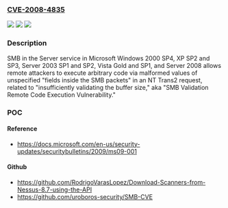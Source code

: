 ### [CVE-2008-4835](https://cve.mitre.org/cgi-bin/cvename.cgi?name=CVE-2008-4835)
![](https://img.shields.io/static/v1?label=Product&message=n%2Fa&color=blue)
![](https://img.shields.io/static/v1?label=Version&message=n%2Fa&color=blue)
![](https://img.shields.io/static/v1?label=Vulnerability&message=n%2Fa&color=brighgreen)

### Description

SMB in the Server service in Microsoft Windows 2000 SP4, XP SP2 and SP3, Server 2003 SP1 and SP2, Vista Gold and SP1, and Server 2008 allows remote attackers to execute arbitrary code via malformed values of unspecified "fields inside the SMB packets" in an NT Trans2 request, related to "insufficiently validating the buffer size," aka "SMB Validation Remote Code Execution Vulnerability."

### POC

#### Reference
- https://docs.microsoft.com/en-us/security-updates/securitybulletins/2009/ms09-001

#### Github
- https://github.com/RodrigoVarasLopez/Download-Scanners-from-Nessus-8.7-using-the-API
- https://github.com/uroboros-security/SMB-CVE

